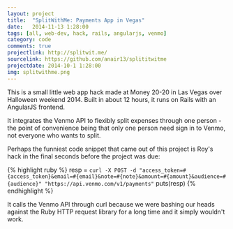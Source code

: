 ```yaml
---
layout: project
title:  "SplitWithMe: Payments App in Vegas"
date:   2014-11-13 1:28:00
tags: [all, web-dev, hack, rails, angularjs, venmo]
category: code
comments: true
projectlink: http://splitwit.me/
sourcelink: https://github.com/anair13/splititwitme
projectdate: 2014-10-1 1:28:00
img: splitwithme.png
---
```


This is a small little web app hack made at Money 20-20 in Las Vegas over Halloween weekend 2014. Built in about 12 hours, it runs on Rails with an AngularJS frontend.

It integrates the Venmo API to flexibly split expenses through one person - the point of convenience being that only one person need sign in to Venmo, not everyone who wants to split.

Perhaps the funniest code snippet that came out of this project is Roy's hack in the final seconds before the project was due:

{% highlight ruby %}
    resp = `curl -X POST -d "access_token=#{access_token}&email=#{email}&note=#{note}&amount=#{amount}&audience=#{audience}" "https://api.venmo.com/v1/payments"`
        puts(resp)
{% endhighlight %}

It calls the Venmo API through curl because we were bashing our heads against the Ruby HTTP request library for a long time and it simply wouldn't work.
